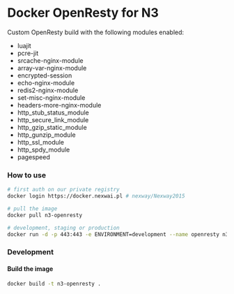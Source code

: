 Docker OpenResty for N3
===============

Custom OpenResty build with the following modules enabled:

- luajit
- pcre-jit
- srcache-nginx-module
- array-var-nginx-module
- encrypted-session
- echo-nginx-module
- redis2-nginx-module
- set-misc-nginx-module
- headers-more-nginx-module
- http_stub_status_module
- http_secure_link_module
- http_gzip_static_module
- http_gunzip_module
- http_ssl_module
- http_spdy_module
- pagespeed

### How to use

```bash
# first auth on our private registry
docker login https://docker.nexwai.pl # nexway/Nexway2015

# pull the image
docker pull n3-openresty

# development, staging or production
docker run -d -p 443:443 -e ENVIRONMENT=development --name openresty n3-openresty
```

### Development

#### Build the image

```bash
docker build -t n3-openresty .
```